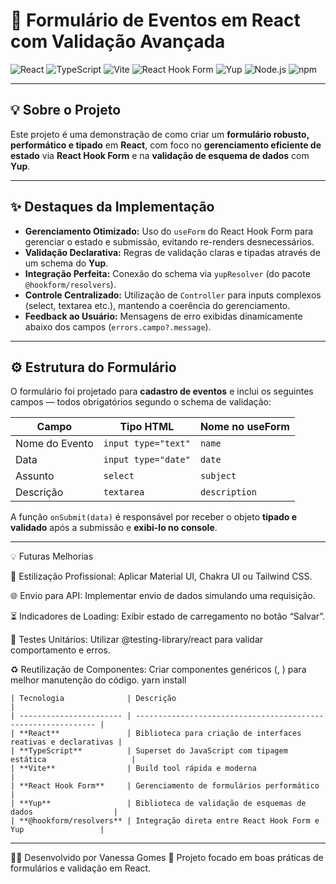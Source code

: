 # 📅 Formulário de Eventos em React com Validação Avançada

![React](https://img.shields.io/badge/React-20232A?style=for-the-badge&logo=react&logoColor=61DAFB)
![TypeScript](https://img.shields.io/badge/TypeScript-007ACC?style=for-the-badge&logo=typescript&logoColor=white)
![Vite](https://img.shields.io/badge/Vite-646CFF?style=for-the-badge&logo=vite&logoColor=white)
![React Hook Form](https://img.shields.io/badge/React%20Hook%20Form-EC5990?style=for-the-badge&logo=reacthookform&logoColor=white)
![Yup](https://img.shields.io/badge/Yup-0A0A0A?style=for-the-badge)
![Node.js](https://img.shields.io/badge/Node.js-43853D?style=for-the-badge&logo=node.js&logoColor=white)
![npm](https://img.shields.io/badge/npm-CB3837?style=for-the-badge&logo=npm&logoColor=white)

---

## 💡 Sobre o Projeto

Este projeto é uma demonstração de como criar um **formulário robusto, performático e tipado** em **React**, com foco no **gerenciamento eficiente de estado** via **React Hook Form** e na **validação de esquema de dados** com **Yup**.

---

## ✨ Destaques da Implementação

- **Gerenciamento Otimizado:** Uso do `useForm` do React Hook Form para gerenciar o estado e submissão, evitando re-renders desnecessários.  
- **Validação Declarativa:** Regras de validação claras e tipadas através de um schema do **Yup**.  
- **Integração Perfeita:** Conexão do schema via `yupResolver` (do pacote `@hookform/resolvers`).  
- **Controle Centralizado:** Utilização de `Controller` para inputs complexos (select, textarea etc.), mantendo a coerência do gerenciamento.  
- **Feedback ao Usuário:** Mensagens de erro exibidas dinamicamente abaixo dos campos (`errors.campo?.message`).  

---

## ⚙️ Estrutura do Formulário

O formulário foi projetado para **cadastro de eventos** e inclui os seguintes campos — todos obrigatórios segundo o schema de validação:

| Campo         | Tipo HTML        | Nome no useForm |
|----------------|------------------|-----------------|
| Nome do Evento | `input type="text"` | `name` |
| Data           | `input type="date"` | `date` |
| Assunto        | `select`            | `subject` |
| Descrição      | `textarea`          | `description` |

A função `onSubmit(data)` é responsável por receber o objeto **tipado e validado** após a submissão e **exibi-lo no console**.

---
💡 Futuras Melhorias

🎨 Estilização Profissional: Aplicar Material UI, Chakra UI ou Tailwind CSS.

🌐 Envio para API: Implementar envio de dados simulando uma requisição.

⏳ Indicadores de Loading: Exibir estado de carregamento no botão “Salvar”.

🧪 Testes Unitários: Utilizar @testing-library/react para validar comportamento e erros.

♻️ Reutilização de Componentes: Criar componentes genéricos (<InputField>, <SelectField>) para melhor manutenção do código.
yarn install
````
| Tecnologia              | Descrição                                                     |
| ----------------------- | ------------------------------------------------------------- |
| **React**               | Biblioteca para criação de interfaces reativas e declarativas |
| **TypeScript**          | Superset do JavaScript com tipagem estática                   |
| **Vite**                | Build tool rápida e moderna                                   |
| **React Hook Form**     | Gerenciamento de formulários performático                     |
| **Yup**                 | Biblioteca de validação de esquemas de dados                  |
| **@hookform/resolvers** | Integração direta entre React Hook Form e Yup                 |
````
---
👩‍💻 Desenvolvido por Vanessa Gomes
💼 Projeto focado em boas práticas de formulários e validação em React.
